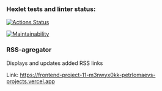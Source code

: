 ### Hexlet tests and linter status:
[![Actions Status](https://github.com/PetrLomaev/frontend-project-11/actions/workflows/hexlet-check.yml/badge.svg)](https://github.com/PetrLomaev/frontend-project-11/actions)


[![Maintainability](https://api.codeclimate.com/v1/badges/72b9d57b20c230a67fec/maintainability)](https://codeclimate.com/github/PetrLomaev/frontend-project-11/maintainability)


### RSS-agregator 


Displays and updates added RSS links


Link: https://frontend-project-11-m3nwyx0kk-petrlomaevs-projects.vercel.app